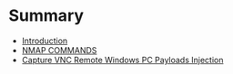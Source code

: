 # Summary

* [Introduction](README.md)
* [NMAP COMMANDS](nmap-commands.md)
* [Capture VNC Remote Windows PC Payloads Injection](capture-vnc-remote-windows-pc-payloads-injection.md)

